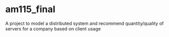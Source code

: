 # am115_final

A project to model a distributed system and recommend quantity/quality of servers for a company based on client usage
